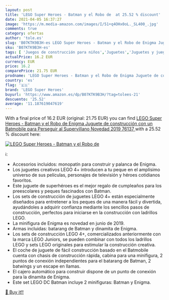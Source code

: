 ```yaml
---
layout: post
title: 'LEGO Super Heroes - Batman y el Robo de  at 25.52 % discount'
date: 2021-04-05 16:37:27
image: 'https://m.media-amazon.com/images/I/51+q4OHx0oL._SL400_.jpg'
comments: true
category: ofertas
author: 'tole.es'
slug: 'B07KTK9B3H-es LEGO Super Heroes - Batman y el Robo de Enigma Juguete de...'
sku: 'B07KTK9B3H-es'
tags: [ 'Juegos de construcción para niños','Juguetes','Juguetes y juegos','lego','lego super heroes', ]
actualPrice: 16.2 EUR
currency: EUR
price: 16.2
comparePrice: 21.75 EUR
prodname: 'LEGO Super Heroes - Batman y el Robo de Enigma Juguete de construcción con un Batmobile para Perseguir al Supervillano  Novedad 2019  76137 '
country: 'es'
flag: '🇪🇸'
brand: 'LEGO Super Heroes'
buyurl: 'https://www.amazon.es/dp/B07KTK9B3H/?tag=tolees-21'
descuento: '25.52'
average: '11.187619047619'
---
```


With a final price of 16.2 EUR (original: 21.75 EUR) you can find [LEGO Super Heroes - Batman y el Robo de Enigma Juguete de construcción con un Batmobile para Perseguir al Supervillano  Novedad 2019  76137 ](https://www.amazon.es/dp/B07KTK9B3H/?tag=tolees-21) with a  25.52 % discount here:

[![LEGO Super Heroes - Batman y el Robo de ](https://m.media-amazon.com/images/I/51+q4OHx0oL._SL400_.jpg)](https://www.amazon.es/dp/B07KTK9B3H/?tag=tolees-21)

ℹ️:

- Accesorios incluidos: monopatín para construir y palanca de Enigma.
- Los juguetes creativos LEGO 4+ introducen a tu peque en el amplísimo universo de sus películas, personajes de televisión y héroes cotidianos favoritos.
- Este juguete de superhéroes es el mejor regalo de cumpleaños para los preescolares y peques fascinados con Batman.
- Los sets de construcción de juguetes LEGO 4+ están especialmente diseñados para entretener a los peques de una manera fácil y divertida, ayudándoles a adquirir confianza mediante los sencillos pasos de construcción, perfectos para iniciarse en la construcción con ladrillos LEGO.
- La minifigura de Enigma es novedad en junio de 2019.
- Armas incluidas: batarang de Batman y dinamita de Enigma.
- Los sets de construcción LEGO 4+, comercializados anteriormente con la marca LEGO Juniors, se pueden combinar con todos los ladrillos LEGO y sets LEGO originales para estimular la construcción creativa.
- El coche de juguete de fácil construcción basado en el Batmobile cuenta con chasis de construcción rápida, cabina para una minifigura, 2 puntos de conexión independientes para el batarang de Batman, 2 batwings y un escape en llamas.
- El cajero automático para construir dispone de un punto de conexión para la dinamita de Enigma.
- Este set LEGO DC Batman incluye 2 minifiguras: Batman y Enigma.

[🛒 Buy it!!](https://www.amazon.es/dp/B07KTK9B3H/?tag=tolees-21)
